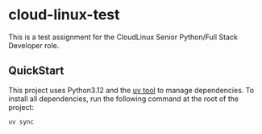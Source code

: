 # cloud-linux-test

This is a test assignment for the CloudLinux Senior Python/Full Stack Developer role.

## QuickStart

This project uses Python3.12 and the [uv tool](https://docs.astral.sh/uv/) to manage dependencies. To install all dependencies, run the following command at the root of the project:

```bash
uv sync
```
